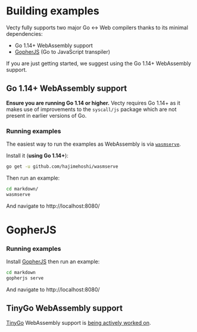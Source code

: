 # Building examples

Vecty fully supports two major Go <-> Web compilers thanks to its minimal dependencies:

- Go 1.14+ WebAssembly support
- [GopherJS](https://github.com/gopherjs/gopherjs) (Go to JavaScript transpiler)

If you are just getting started, we suggest using the Go 1.14+ WebAssembly support.

## Go 1.14+ WebAssembly support

**Ensure you are running Go 1.14 or higher.** Vecty requires Go 1.14+ as it makes use of improvements to the `syscall/js` package which are not present in earlier versions of Go.

### Running examples

The easiest way to run the examples as WebAssembly is via [`wasmserve`](https://github.com/hajimehoshi/wasmserve).

Install it (**using Go 1.14+**):

```bash
go get -u github.com/hajimehoshi/wasmserve
```

Then run an example:

```bash
cd markdown/
wasmserve
```

And navigate to http://localhost:8080/

# GopherJS

### Running examples

Install [GopherJS](https://github.com/gopherjs/gopherjs#installation-and-usage) then run an example:

```bash
cd markdown
gopherjs serve
```

And navigate to http://localhost:8080/

## TinyGo WebAssembly support

[TinyGo](https://github.com/tinygo-org/tinygo) WebAssembly support is [being actively worked on](https://github.com/tinygo-org/tinygo/issues/93).
